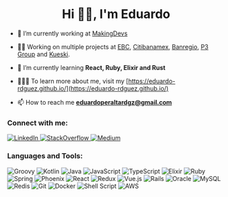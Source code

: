 <h1 align="center">Hi 👋🏼, I'm Eduardo</h1>

- 🔭 I’m currently working at [MakingDevs](https://www.makingdevs.com/)

- 🥷🏼 Working on multiple projects at [EBC](https://www.ebc.mx/), [Citibanamex](https://www.banamex.com/), [Banregio](https://www.banregio.com/), [P3 Group](https://www.p3-group.com/en/) and [Kueski](https://kueski.com/).

- 🌱 I’m currently learning **React, Ruby, Elixir and Rust**

- 👨🏻‍💻 To learn more about me, visit my [https://eduardo-rdguez.github.io/](https://eduardo-rdguez.github.io/)

- 📫 How to reach me **eduardoperaltardgz@gmail.com**

<h3>Connect with me:</h3>

<a href="https://www.linkedin.com/in/eduardo-peralta-rodriguez/" target="blank"> ![LinkedIn](https://img.shields.io/badge/LinkedIn-0077B5?style=flat-square&logo=linkedin&logoColor=white)
</a>
<a href="https://stackoverflow.com/users/16594018" target="blank"> ![StackOverflow](https://img.shields.io/badge/Stack_Overflow-FE7A16?style=flat-square&logo=stack-overflow&logoColor=white)
</a>
<a href="https://medium.com/@eduardoperaltardgz" target="blank">![Medium](https://img.shields.io/badge/Medium-12100E?style=flat-square&logo=medium&logoColor=white)</a>

<h3>Languages and Tools:</h3>

![Groovy](https://img.shields.io/badge/Groovy-4298B8.svg?style=flat-square&logo=Apache+Groovy&logoColor=white)
![Kotlin](https://img.shields.io/badge/Kotlin-%237F52FF.svg?style=flat-square&logo=kotlin&logoColor=white) ![Java](https://img.shields.io/badge/Java-%23ED8B00.svg?style=flat-square&logo=java&logoColor=white) ![JavaScript](https://img.shields.io/badge/Javascript-%23323330.svg?style=flat-square&logo=javascript&logoColor=%23F7DF1E) ![TypeScript](https://shields.io/badge/TypeScript-3178C6?logo=TypeScript&logoColor=FFF&style=flat-square) ![Elixir](https://img.shields.io/badge/Elixir-%234B275F.svg?style=flat-square&logo=elixir&logoColor=white) ![Ruby](https://img.shields.io/badge/Ruby-%23CC342D.svg?style=flat-square&logo=ruby&logoColor=white) ![Spring](https://img.shields.io/badge/Spring-%236DB33F.svg?style=flat-square&logo=spring&logoColor=white) ![Phoenix](https://img.shields.io/badge/Phoenix-F05423?style=flat-square&logo=phoenix&logoColor=white) ![React](https://img.shields.io/badge/React-%2320232a.svg?style=flat-square&logo=react&logoColor=%2361DAFB) ![Redux](https://img.shields.io/badge/Redux-%23593d88.svg?style=flat-square&logo=redux&logoColor=white) ![Vue.js](https://img.shields.io/badge/Vue.js-%2335495e.svg?style=flat-square&logo=vuedotjs&logoColor=%234FC08D) ![Rails](https://img.shields.io/badge/Rails-%23CC0000.svg?style=flat-square&logo=ruby-on-rails&logoColor=white) ![Oracle](https://img.shields.io/badge/Oracle-F80000?style=flat-square&logo=oracle&logoColor=white) ![MySQL](https://img.shields.io/badge/MySQL-%2300000f.svg?style=flat-square&logo=mysql&logoColor=white) ![Redis](https://img.shields.io/badge/Redis-%23DD0031.svg?style=flat-square&logo=redis&logoColor=white) ![Git](https://img.shields.io/badge/Git-%23F05033.svg?style=flat-square&logo=git&logoColor=white) ![Docker](https://img.shields.io/badge/Docker-%230db7ed.svg?style=flat-square&logo=docker&logoColor=white) ![Shell Script](https://img.shields.io/badge/Shell_Script-%23121011.svg?style=flat-square&logo=gnu-bash&logoColor=white)
![AWS](https://img.shields.io/badge/AWS-%23FF9900.svg?style=flat-square&logo=amazon-aws&logoColor=white)
